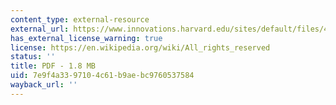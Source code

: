 ```yaml
---
content_type: external-resource
external_url: https://www.innovations.harvard.edu/sites/default/files/49663.pdf
has_external_license_warning: true
license: https://en.wikipedia.org/wiki/All_rights_reserved
status: ''
title: PDF - 1.8 MB
uid: 7e9f4a33-9710-4c61-b9ae-bc9760537584
wayback_url: ''
---
```


